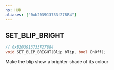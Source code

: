 ```yaml
---
ns: HUD
aliases: ["0xb203913733f27884"]
---
```

## SET_BLIP_BRIGHT

```c
// 0xB203913733F27884
void SET_BLIP_BRIGHT(Blip blip, bool OnOff);
```

Make the blip show a brighter shade of its colour

